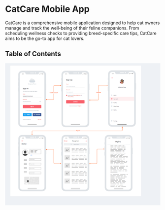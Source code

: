 # CatCare Mobile App
CatCare is a comprehensive mobile application designed to help cat owners manage and track the well-being of their feline companions. From scheduling wellness checks to providing breed-specific care tips, CatCare aims to be the go-to app for cat lovers.

## Table of Contents
![Wireframe](./Catcare_wireframe.png)
